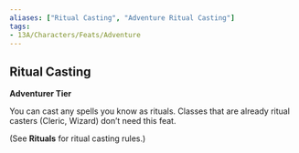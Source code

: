 ```yaml
---
aliases: ["Ritual Casting", "Adventure Ritual Casting"]
tags:
- 13A/Characters/Feats/Adventure
---
```


## Ritual Casting

**Adventurer Tier**

You can cast any spells you know as rituals. Classes that are already ritual casters (Cleric, Wizard) don’t need this feat.

(See **Rituals** for ritual casting rules.)
